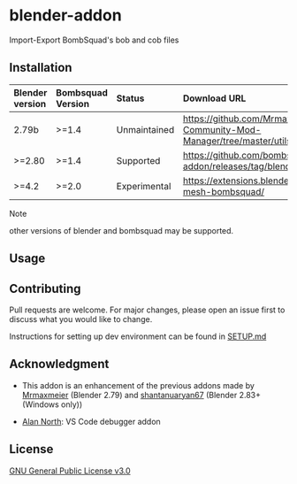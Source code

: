 # blender-addon

Import-Export BombSquad's bob and cob files

## Installation

| Blender version |Bombsquad Version | Status        | Download URL                                                                            |
|:----------------|:-----------------|:--------------|:----------------------------------------------------------------------------------------|
| 2.79b           | >=1.4            | Unmaintained  | https://github.com/Mrmaxmeier/BombSquad-Community-Mod-Manager/tree/master/utils/blender |
| >=2.80          | >=1.4            | Supported     | https://github.com/bombsquad02420/blender-addon/releases/tag/blender4.2                 |
| >=4.2           | >=2.0            | Experimental  | https://extensions.blender.org/add-ons/io-mesh-bombsquad/                               |

> [!NOTE]  
> other versions of blender and bombsquad may be supported.

## Usage

## Contributing

Pull requests are welcome. For major changes, please open an issue first to discuss what you would like to change.

Instructions for setting up dev environment can be found in [SETUP.md](./SETUP.md)

## Acknowledgment

- This addon is an enhancement of the previous addons made by 
[Mrmaxmeier](https://github.com/Mrmaxmeier/BombSquad-Community-Mod-Manager/tree/master/utils/blender) (Blender 2.79)
and
[shantanuaryan67](https://github.com/shantanuaryan67/BombSquad-Community-Mod-Manager/tree/master/utils/blender_2-80) (Blender 2.83+ (Windows only))

- [Alan North](https://github.com/AlansCodeLog/blender-debugger-for-vscode): VS Code debugger addon

## License

[GNU General Public License v3.0](LICENSE)
